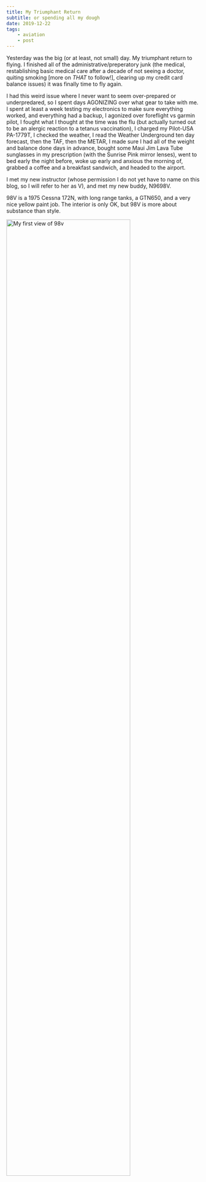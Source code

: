 ```yaml
---
title: My Triumphant Return
subtitle: or spending all my dough
date: 2019-12-22
tags: 
    - aviation
    - post
---
```

Yesterday was the big (or at least, not small) day. My triumphant return to flying. I finished all of the administrative/preperatory junk (the medical, restablishing basic medical care after a decade of not seeing a doctor, quiting smoking [more on _THAT_ to follow!], clearing up my credit card balance issues) it was finally time to fly again. 

I had this weird issue where I never want to seem over-prepared or underpredared, so I spent days AGONIZING over what gear to take with me. I spent at least a week testing my electronics to make sure everything worked, and everything had a backup, I agonized over foreflight vs garmin pilot, I fought what I thought at the time was the flu (but actually turned out to be an alergic reaction to a tetanus vaccination), I charged my Pilot-USA PA-1779T, I checked the weather, I read the Weather Underground ten day forecast, then the TAF, then the METAR, I made sure I had all of the weight and balance done days in advance, bought some Maui Jim Lava Tube sunglasses in my prescription (with the Sunrise Pink  mirror lenses), went to bed early the night before, woke up early and anxious the morning of, grabbed a coffee and a breakfast sandwich, and headed to the airport. 

I met my new instructor (whose permission I do not yet have to name on this blog, so I will refer to her as V), and met my new buddy, N9698V. 

98V is a 1975 Cessna 172N, with long range tanks, a GTN650, and a very nice yellow paint job. The interior is only OK, but 98V is more about substance than style. 

<img src="https://alanbar.us/images/n9698v.png" alt="My first view of 98v" width="80%"/>

